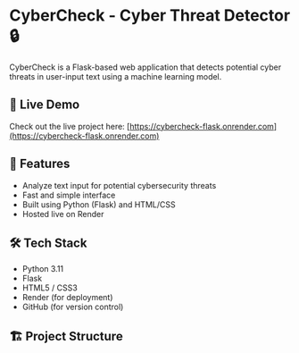 # CyberCheck - Cyber Threat Detector 🔒

CyberCheck is a Flask-based web application that detects potential cyber threats in user-input text using a machine learning model.

## 🚀 Live Demo
Check out the live project here: [https://cybercheck-flask.onrender.com](https://cybercheck-flask.onrender.com)

## 📄 Features
- Analyze text input for potential cybersecurity threats
- Fast and simple interface
- Built using Python (Flask) and HTML/CSS
- Hosted live on Render

## 🛠️ Tech Stack
- Python 3.11
- Flask
- HTML5 / CSS3
- Render (for deployment)
- GitHub (for version control)

## 🏗️ Project Structure
